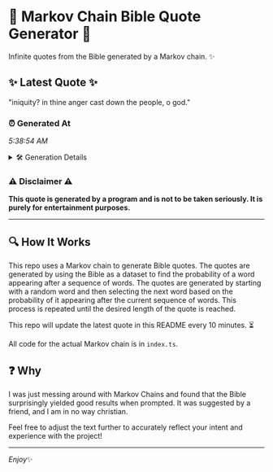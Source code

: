# 📖 Markov Chain Bible Quote Generator 📖

Infinite quotes from the Bible generated by a Markov chain. ✨

## ✨ Latest Quote ✨
"iniquity? in thine anger cast down the people, o god."

### ⏰ Generated At
*5:38:54 AM*

<details>
    <summary>🛠️ Generation Details</summary>
    <p>
        <strong>🌱 Seed:</strong> iniquity?<br>
        <strong>🔄 Iterations:</strong> 9<br>
        <strong>📜 Context History:</strong><br>[ iniquity? ]: in<br>[ iniquity?, in ]: thine<br>[ iniquity?, in, thine ]: anger<br>[ iniquity?, in, thine, anger ]: cast<br>[ iniquity?, in, thine, anger, cast ]: down<br>[ iniquity?, in, thine, anger, cast, down ]: the<br>[ in, thine, anger, cast, down, the ]: people,<br>[ thine, anger, cast, down, the, people, ]: o<br>[ anger, cast, down, the, people,, o ]: god.<br>
    </p>
</details>

### ⚠️ Disclaimer ⚠️
**This quote is generated by a program and is not to be taken seriously. It is purely for entertainment purposes.**

---

## 🔍 How It Works

This repo uses a Markov chain to generate Bible quotes. The quotes are generated by using the Bible as a dataset to find the probability of a word appearing after a sequence of words. The quotes are generated by starting with a random word and then selecting the next word based on the probability of it appearing after the current sequence of words. This process is repeated until the desired length of the quote is reached.

This repo will update the latest quote in this README every 10 minutes. ⏳

All code for the actual Markov chain is in `index.ts`.

## ❓ Why

I was just messing around with Markov Chains and found that the Bible surprisingly yielded good results when prompted. 
It was suggested by a friend, and I am in no way christian.

Feel free to adjust the text further to accurately reflect your intent and experience with the project!

---

*Enjoy*✨
